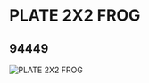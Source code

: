 # PLATE 2X2 FROG
## 94449
![PLATE 2X2 FROG](https://lc-www-live-s.legocdn.com/media/bricks/5/2/4615397.jpg)